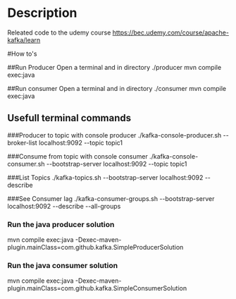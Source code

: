 # Description
Releated code to the udemy course https://bec.udemy.com/course/apache-kafka/learn

#How to's

##Run Producer
Open a terminal and in directory ./producer
mvn compile exec:java

##Run consumer
Open a terminal and in directory ./consumer 
mvn compile exec:java

## Usefull  terminal commands

###Producer to topic with console producer
./kafka-console-producer.sh --broker-list localhost:9092 --topic topic1

###Consume from topic with console consumer
./kafka-console-consumer.sh --bootstrap-server localhost:9092 --topic topic1

###List Topics
./kafka-topics.sh --bootstrap-server localhost:9092 --describe

###See Consumer lag
./kafka-consumer-groups.sh --bootstrap-server localhost:9092 --describe --all-groups

### Run the java producer solution
mvn compile exec:java -Dexec-maven-plugin.mainClass=com.github.kafka.SimpleProducerSolution

### Run the java consumer solution
mvn compile exec:java -Dexec-maven-plugin.mainClass=com.github.kafka.SimpleConsumerSolution
